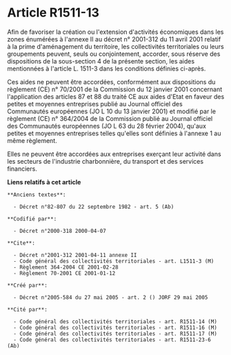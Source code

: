 # Article R1511-13

Afin de favoriser la création ou l'extension d'activités économiques dans les zones énumérées à l'annexe II au décret n°
2001-312 du 11 avril 2001 relatif à la prime d'aménagement du territoire, les collectivités territoriales ou leurs
groupements peuvent, seuls ou conjointement, accorder, sous réserve des dispositions de la sous-section 4 de la présente
section, les aides mentionnées à l'article L. 1511-3 dans les conditions définies ci-après.

Ces aides ne peuvent être accordées, conformément aux dispositions du règlement (CE) n° 70/2001 de la Commission du 12
janvier 2001 concernant l'application des articles 87 et 88 du traité CE aux aides d'Etat en faveur des petites et moyennes
entreprises publié au Journal officiel des Communautés européennes (JO L 10 du 13 janvier 2001) et modifié par le règlement
(CE) n° 364/2004 de la Commission publié au Journal officiel des Communautés européennes (JO L 63 du 28 février 2004), qu'aux
petites et moyennes entreprises telles qu'elles sont définies à l'annexe 1 au même règlement.

Elles ne peuvent être accordées aux entreprises exerçant leur activité dans les secteurs de l'industrie charbonnière, du
transport et des services financiers.

**Liens relatifs à cet article**

	**Anciens textes**:

	  - Décret n°82-807 du 22 septembre 1982 - art. 5 (Ab)

	**Codifié par**:

	  - Décret n°2000-318 2000-04-07

	**Cite**:

	  - Décret n°2001-312 2001-04-11 annexe II
	  - Code général des collectivités territoriales - art. L1511-3 (M)
	  - Règlement 364-2004 CE 2001-02-28
	  - Règlement 70-2001 CE 2001-01-12

	**Créé par**:

	  - Décret n°2005-584 du 27 mai 2005 - art. 2 () JORF 29 mai 2005

	**Cité par**:

	  - Code général des collectivités territoriales - art. R1511-14 (M)
	  - Code général des collectivités territoriales - art. R1511-16 (M)
	  - Code général des collectivités territoriales - art. R1511-17 (M)
	  - Code général des collectivités territoriales - art. R1511-23-6 (Ab)
